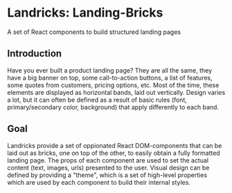 # Landricks: Landing-Bricks
A set of React components to build structured landing pages

## Introduction
Have you ever built a product landing page? They are all the same, they have a big banner on top, some call-to-action buttons, a list of features, some quotes from customers, pricing options, etc. Most of the time, these elements are displayed as horizontal bands, laid out vertically. Design varies a lot, but it can often be defined as a result of basic rules (font, primary/secondary color, background) that apply differently to each band.

## Goal
Landricks provide a set of oppionated React DOM-components that can be laid out as bricks, one on top of the other, to easily obtain a fully formatted landing page. The props of each component are used to set the actual content (text, images, urls) presented to the user. Visual design can be defined by providing a "theme", which is a set of high-level properties which are used by each component to build their internal styles. 
